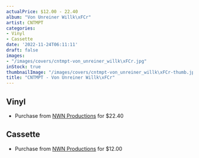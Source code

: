 ```yaml
---
actualPrice: $12.00 - 22.40
album: "Von Unreiner Willk\xFCr"
artist: CNTMPT
categories:
- Vinyl
- Cassette
date: '2022-11-24T06:11:11'
draft: false
images:
- "/images/covers/cntmpt-von_unreiner_willk\xFCr.jpg"
inStock: true
thumbnailImage: "/images/covers/cntmpt-von_unreiner_willk\xFCr-thumb.jpg"
title: "CNTMPT - Von Unreiner Willk\xFCr"
---
```


## Vinyl
* Purchase from [NWN Productions](http://shop.nwnprod.com/index.php?route=product/product&path=75&product_id=28778&sort=pd.name&order=ASC) for $22.40
## Cassette
* Purchase from [NWN Productions](http://shop.nwnprod.com/index.php?route=product/product&path=73&product_id=28779&sort=pd.name&order=ASC) for $12.00

